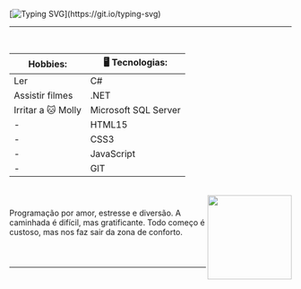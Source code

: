 [![Typing SVG](https://readme-typing-svg.demolab.com?font=Fira+Code&size=19&pause=1000&color=EAA4B6&center=true&vCenter=true&width=435&lines=%F0%9F%91%8B+Ol%C3%A1%2C+meu+nome+%C3%A9+Ruth.;+Sejam+bem+vindos(as)+ao+meu+perfil.)](https://git.io/typing-svg)

<hr>

<br clear="both">

|Hobbies:          | 🖥️ Tecnologias:                   | 
| ---------------- | --------------------------------- |
| Ler              | C#                                | 
| Assistir filmes  | .NET                              | 
| Irritar a 🐱 Molly | Microsoft SQL Server            |
| -                  | HTML15                           |
| -                 | CSS3                              | 
| -                 | JavaScript                        | 
| -                 | GIT                               |

<br>

<img align="right" height="150" src="https://user-images.githubusercontent.com/90563215/210445332-17ceea5a-f240-4b41-996c-bc4c9b47ad09.gif"  />

###

<p align="left">Programação por amor, estresse e diversão. A caminhada é difícil, mas gratificante. Todo começo é custoso, mas nos faz sair da zona de conforto.</p>

###
<br>
<hr>
